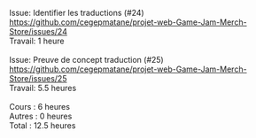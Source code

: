 Issue: Identifier les traductions (#24) <br>
https://github.com/cegepmatane/projet-web-Game-Jam-Merch-Store/issues/24 <br>
Travail: 1 heure <br>
<br>
Issue: Preuve de concept traduction (#25) <br>
https://github.com/cegepmatane/projet-web-Game-Jam-Merch-Store/issues/25 <br>
Travail: 5.5 heures <br>
<br>
Cours : 6 heures<br>
Autres : 0 heures<br>
Total : 12.5 heures
